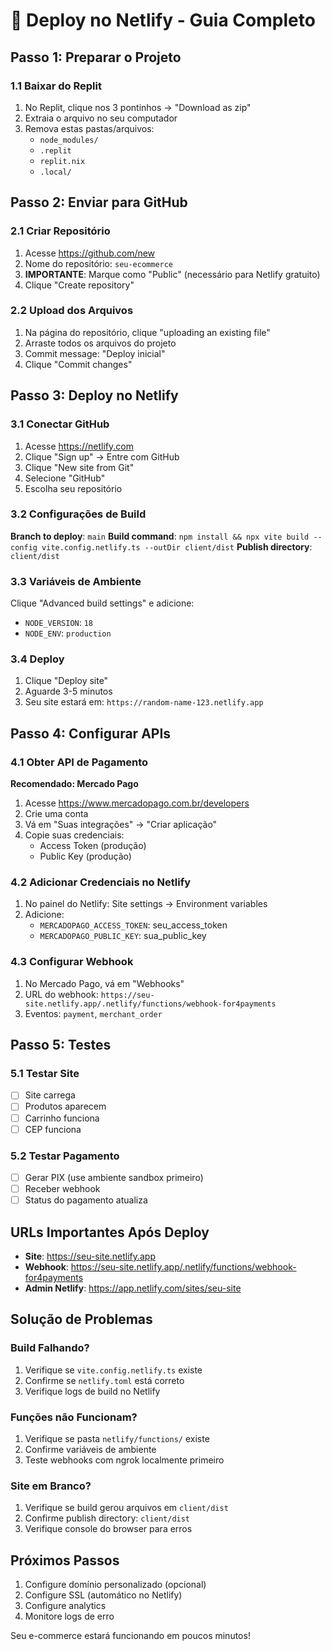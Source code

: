 # 🚀 Deploy no Netlify - Guia Completo

## Passo 1: Preparar o Projeto

### 1.1 Baixar do Replit
1. No Replit, clique nos 3 pontinhos → "Download as zip"
2. Extraia o arquivo no seu computador
3. Remova estas pastas/arquivos:
   - `node_modules/`
   - `.replit`
   - `replit.nix`
   - `.local/`

## Passo 2: Enviar para GitHub

### 2.1 Criar Repositório
1. Acesse https://github.com/new
2. Nome do repositório: `seu-ecommerce`
3. **IMPORTANTE**: Marque como "Public" (necessário para Netlify gratuito)
4. Clique "Create repository"

### 2.2 Upload dos Arquivos
1. Na página do repositório, clique "uploading an existing file"
2. Arraste todos os arquivos do projeto
3. Commit message: "Deploy inicial"
4. Clique "Commit changes"

## Passo 3: Deploy no Netlify

### 3.1 Conectar GitHub
1. Acesse https://netlify.com
2. Clique "Sign up" → Entre com GitHub
3. Clique "New site from Git"
4. Selecione "GitHub"
5. Escolha seu repositório

### 3.2 Configurações de Build
**Branch to deploy**: `main`
**Build command**: `npm install && npx vite build --config vite.config.netlify.ts --outDir client/dist`
**Publish directory**: `client/dist`

### 3.3 Variáveis de Ambiente
Clique "Advanced build settings" e adicione:
- `NODE_VERSION`: `18`
- `NODE_ENV`: `production`

### 3.4 Deploy
1. Clique "Deploy site"
2. Aguarde 3-5 minutos
3. Seu site estará em: `https://random-name-123.netlify.app`

## Passo 4: Configurar APIs

### 4.1 Obter API de Pagamento
**Recomendado: Mercado Pago**
1. Acesse https://www.mercadopago.com.br/developers
2. Crie uma conta
3. Vá em "Suas integrações" → "Criar aplicação"
4. Copie suas credenciais:
   - Access Token (produção)
   - Public Key (produção)

### 4.2 Adicionar Credenciais no Netlify
1. No painel do Netlify: Site settings → Environment variables
2. Adicione:
   - `MERCADOPAGO_ACCESS_TOKEN`: seu_access_token
   - `MERCADOPAGO_PUBLIC_KEY`: sua_public_key

### 4.3 Configurar Webhook
1. No Mercado Pago, vá em "Webhooks"
2. URL do webhook: `https://seu-site.netlify.app/.netlify/functions/webhook-for4payments`
3. Eventos: `payment`, `merchant_order`

## Passo 5: Testes

### 5.1 Testar Site
- [ ] Site carrega
- [ ] Produtos aparecem
- [ ] Carrinho funciona
- [ ] CEP funciona

### 5.2 Testar Pagamento
- [ ] Gerar PIX (use ambiente sandbox primeiro)
- [ ] Receber webhook
- [ ] Status do pagamento atualiza

## URLs Importantes Após Deploy

- **Site**: https://seu-site.netlify.app
- **Webhook**: https://seu-site.netlify.app/.netlify/functions/webhook-for4payments
- **Admin Netlify**: https://app.netlify.com/sites/seu-site

## Solução de Problemas

### Build Falhando?
1. Verifique se `vite.config.netlify.ts` existe
2. Confirme se `netlify.toml` está correto
3. Verifique logs de build no Netlify

### Funções não Funcionam?
1. Verifique se pasta `netlify/functions/` existe
2. Confirme variáveis de ambiente
3. Teste webhooks com ngrok localmente primeiro

### Site em Branco?
1. Verifique se build gerou arquivos em `client/dist`
2. Confirme publish directory: `client/dist`
3. Verifique console do browser para erros

## Próximos Passos

1. Configure domínio personalizado (opcional)
2. Configure SSL (automático no Netlify)
3. Configure analytics
4. Monitore logs de erro

Seu e-commerce estará funcionando em poucos minutos!